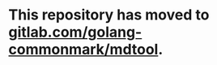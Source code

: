 # This repository has moved to [gitlab.com/golang-commonmark/mdtool](https://gitlab.com/golang-commonmark/mdtool).

